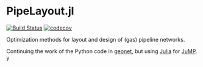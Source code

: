 # PipeLayout.jl
[![Build Status](https://travis-ci.org/rschwarz/PipeLayout.jl.svg?branch=master)](https://travis-ci.org/rschwarz/PipeLayout.jl)
[![codecov](https://codecov.io/gh/rschwarz/PipeLayout.jl/branch/master/graph/badge.svg)](https://codecov.io/gh/rschwarz/PipeLayout.jl)

Optimization methods for layout and design of (gas) pipeline networks.

Continuing the work of the Python code in [geonet](https://github.com/rschwarz/geonet), but using [Julia](http://julialang.org/) for [JuMP](http://www.juliaopt.org/).
y
